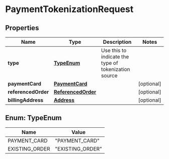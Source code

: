 
# PaymentTokenizationRequest

## Properties
Name | Type | Description | Notes
------------ | ------------- | ------------- | -------------
**type** | [**TypeEnum**](#TypeEnum) | Use this to indicate the type of tokenization source | 
**paymentCard** | [**PaymentCard**](PaymentCard.md) |  |  [optional]
**referencedOrder** | [**ReferencedOrder**](ReferencedOrder.md) |  |  [optional]
**billingAddress** | [**Address**](Address.md) |  |  [optional]


<a name="TypeEnum"></a>
## Enum: TypeEnum
Name | Value
---- | -----
PAYMENT_CARD | &quot;PAYMENT_CARD&quot;
EXISTING_ORDER | &quot;EXISTING_ORDER&quot;



